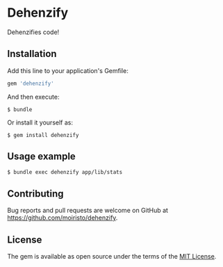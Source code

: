 # Dehenzify

Dehenzifies code!

## Installation

Add this line to your application's Gemfile:

```ruby
gem 'dehenzify'
```

And then execute:

    $ bundle

Or install it yourself as:

    $ gem install dehenzify

## Usage example

    $ bundle exec dehenzify app/lib/stats

## Contributing

Bug reports and pull requests are welcome on GitHub at https://github.com/moiristo/dehenzify.

## License

The gem is available as open source under the terms of the [MIT License](https://opensource.org/licenses/MIT).
